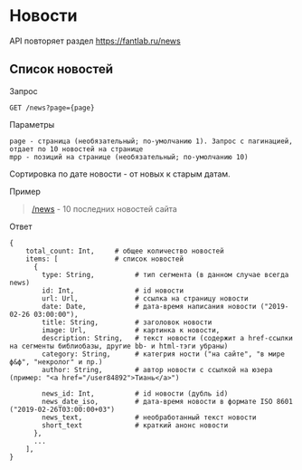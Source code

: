 # Новости

API повторяет раздел https://fantlab.ru/news

## Список новостей
Запрос
```
GET /news?page={page}
```
Параметры
```
page - страница (необязательный; по-умолчанию 1). Запрос с пагинацией, отдает по 10 новостей на странице
mpp - позиций на странице (необязательный; по-умолчанию 10)
```
Сортировка по дате новости - от новых к старым датам.


Пример
> [/news](https://api.fantlab.ru/news) - 10 последних новостей сайта

Ответ
```
{
    total_count: Int,     # общее количество новостей
    items: [              # список новостей
      {
        type: String,          # тип сегмента (в данном случае всегда news)
        id: Int,               # id новости
        url: Url,              # ссылка на страницу новости
        date: Date,            # дата-время написания новости ("2019-02-26 03:00:00"),
        title: String,         # заголовок новости
        image: Url,            # картинка к новости,
        description: String,   # текст новости (содержит a href-ссылки на сегменты библиобазы, другие bb- и html-тэги убраны)
        category: String,      # категрия ности ("на сайте", "в мире ф&ф", "некролог" и пр.)
        author: String,        # автор новости с ссылкой на юзера (пример: "<a href="/user84892">Тиань</a>")

        news_id: Int,          # id новости (дубль id)
        news_date_iso,         # дата-время новости в формате ISO 8601 ("2019-02-26T03:00:00+03")
        news_text,             # необработанный текст новости
        short_text             # краткий анонс новости
      },
      ...
    ],
}
```

